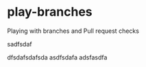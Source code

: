 # play-branches
Playing with branches and Pull request checks

sadfsdaf

dfsdafsdafsda
asdfsdafa
adsfasdfa
